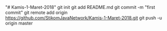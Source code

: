 "# Kamis-1-Maret-2018"  git init git add README.md git commit -m "first commit" git remote add origin https://github.com/StikomJavaNetwork/Kamis-1-Maret-2018.git git push -u origin master
